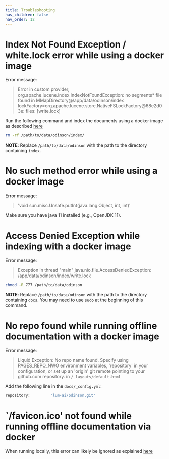 ```yaml
---  
title: Troubleshooting
has_children: false
nav_order: 12
---  
```



# Index Not Found Exception / white.lock error while using a docker image

Error message:

 >  Error in custom provider, org.apache.lucene.index.IndexNotFoundException: no segments* file found in MMapDirectory@/app/data/odinson/index lockFactory=org.apache.lucene.store.NativeFSLockFactory@68e2d03e: files: [write.lock]

Run the following command and index the documents using a docker image as described [here](docker.md)

```bash
rm -rf /path/to/data/odinson/index/
```

**NOTE**: Replace `/path/to/data/odinson` with the path to the directory containing `index`.


# No such method error while using a docker image

Error message:

> 'void sun.misc.Unsafe.putInt(java.lang.Object, int, int)'

Make sure you have java 11 installed (e.g., OpenJDK 11).

# Access Denied Exception while indexing with a docker image

Error message:

> Exception in thread "main" java.nio.file.AccessDeniedException: /app/data/odinson/index/write.lock


```bash
chmod -R 777 /path/to/data/odinson
```

**NOTE**: Replace `/path/to/data/odinson` with the path to the directory containing `docs`. You may need to use `sudo` at the beginning of this command.


# No repo found while running offline documentation with a docker image

Error message:

> Liquid Exception: No repo name found. Specify using PAGES_REPO_NWO environment variables, 'repository' in your configuration, or set up an 'origin' git remote pointing to your github.com repository. in `/_layouts/default.html`


Add the following line in the `docs/_config.yml`:

```bash
repository:         'lum-ai/odinson.git'
```

# `/favicon.ico' not found while running offline documentation via docker

When running locally, this error can likely be ignored as explained [here](https://talk.jekyllrb.com/t/favicon-ico-not-found/2571/5)
